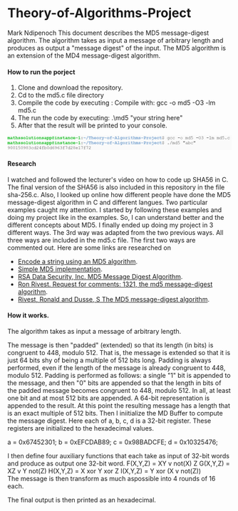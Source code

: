 # Theory-of-Algorithms-Project
Mark Ndipenoch
This document describes the MD5 message-digest algorithm. The algorithm takes as input a
message of arbitrary length and produces as output a "message digest" of the input.
The MD5 algorithm is an extension of the MD4 message-digest algorithm.

#### How to run the porject
1. Clone and download the repository.
2. Cd to the md5.c file directory
3. Compile the code by executing : Compile with: gcc -o md5 -O3 -lm md5.c
4. The run the code by executing: .\md5 "your string here"
5. After that the result will be printed to your console.

![](/run.PNG)

#### Research
I watched and followed the lecturer's video on how to code up SHA56 in C. The final version of the SHA56 is also included in this repository in the file sha-256.c.
Also, I looked up online how different people have done the MD5 message-digest algorithm in C and different langues. Two particular examples caught my attention. I started by following these examples and doing my project like in the examples. So, I can understand better and the different concepts about MD5. I finally ended up doing my project in 3 different ways. The 3rd way was adapted from the two previous ways. All three ways are included in the md5.c file. The first two ways are commented out.
Here are some links are researched on 
- [Encode a string using an MD5 algorithm](https://rosettacode.org/wiki/MD5).
- [Simple MD5 implementation](https://gist.github.com/creationix/4710780).
- [RSA Data Security, Inc. MD5 Message Digest Algorithm](https://people.csail.mit.edu/rivest/Md5.c).
- [Ron Rivest. Request for comments: 1321, the md5 message-digest algorithm](https://tools.ietf.org/html/rfc1321).
- [Rivest, Ronald and Dusse, S The MD5 message-digest algorithm](http://altronic-srl.com.ar/md5%20algoritmo.pdf).

#### How it works.
The algorithm takes as input a message of arbitrary length.

The message is  then "padded" (extended) so that its length (in bits) is congruent to 448, modulo
512. That is, the message is extended so that it is just 64 bits shy of being a multiple of 512
bits long. Padding is always performed, even if the length of the message is already
congruent to 448, modulo 512.
Padding is performed as follows: a single "1" bit is appended to the message, and then "0"
bits are appended so that the length in bits of the padded message becomes congruent to 448,
modulo 512. In all, at least one bit and at most 512 bits are appended.
A 64-bit representation is appended to the result.
At this point the resulting message has a length that is an exact multiple of 512 bits.
Then I iniitialize the MD Buffer to compute the message digest. Here each of a, b, c,
d is a 32-bit register. These registers are initialized to the hexadecimal values.

   a = 0x67452301;
   b = 0xEFCDAB89;
   c = 0x98BADCFE;
   d = 0x10325476;
   
I then define four auxiliary functions that each take as input of 32-bit words and
produce as output one 32-bit word.
 F(X,Y,Z) = XY v not(X) Z
 G(X,Y,Z) = XZ v Y not(Z)
 H(X,Y,Z) = X xor Y xor Z
 I(X,Y,Z) = Y xor (X v not(Z))  
The message is then transform as much aspossible into 4 rounds of 16 each.

The final output is then printed as an hexadecimal.
